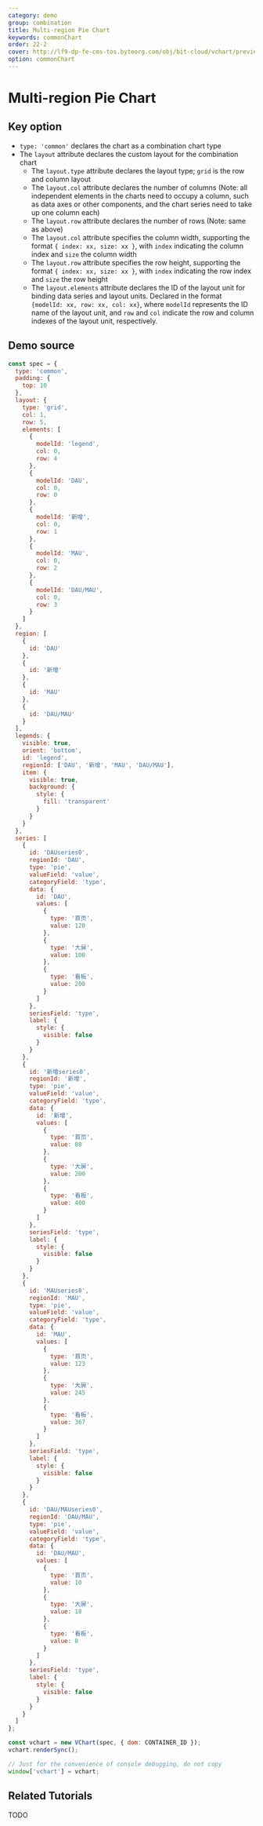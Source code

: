 ```yaml
---
category: demo
group: combination
title: Multi-region Pie Chart
keywords: commonChart
order: 22-2
cover: http://lf9-dp-fe-cms-tos.byteorg.com/obj/bit-cloud/vchart/preview/combination/col-pie.png
option: commonChart
---
```


# Multi-region Pie Chart

## Key option

- `type: 'common'` declares the chart as a combination chart type
- The `layout` attribute declares the custom layout for the combination chart
  - The `layout.type` attribute declares the layout type; `grid` is the row and column layout
  - The `layout.col` attribute declares the number of columns (Note: all independent elements in the charts need to occupy a column, such as data axes or other components, and the chart series need to take up one column each)
  - The `layout.row` attribute declares the number of rows (Note: same as above)
  - The `layout.col` attribute specifies the column width, supporting the format `{ index: xx, size: xx }`, with `index` indicating the column index and `size` the column width
  - The `layout.row` attribute specifies the row height, supporting the format `{ index: xx, size: xx }`, with `index` indicating the row index and `size` the row height
  - The `layout.elements` attribute declares the ID of the layout unit for binding data series and layout units. Declared in the format `{modelId: xx, row: xx, col: xx}`, where `modelId` represents the ID name of the layout unit, and `row` and `col` indicate the row and column indexes of the layout unit, respectively.

## Demo source

```javascript livedemo
const spec = {
  type: 'common',
  padding: {
    top: 10
  },
  layout: {
    type: 'grid',
    col: 1,
    row: 5,
    elements: [
      {
        modelId: 'legend',
        col: 0,
        row: 4
      },
      {
        modelId: 'DAU',
        col: 0,
        row: 0
      },
      {
        modelId: '新增',
        col: 0,
        row: 1
      },
      {
        modelId: 'MAU',
        col: 0,
        row: 2
      },
      {
        modelId: 'DAU/MAU',
        col: 0,
        row: 3
      }
    ]
  },
  region: [
    {
      id: 'DAU'
    },
    {
      id: '新增'
    },
    {
      id: 'MAU'
    },
    {
      id: 'DAU/MAU'
    }
  ],
  legends: {
    visible: true,
    orient: 'bottom',
    id: 'legend',
    regionId: ['DAU', '新增', 'MAU', 'DAU/MAU'],
    item: {
      visible: true,
      background: {
        style: {
          fill: 'transparent'
        }
      }
    }
  },
  series: [
    {
      id: 'DAUseries0',
      regionId: 'DAU',
      type: 'pie',
      valueField: 'value',
      categoryField: 'type',
      data: {
        id: 'DAU',
        values: [
          {
            type: '首页',
            value: 120
          },
          {
            type: '大屏',
            value: 100
          },
          {
            type: '看板',
            value: 200
          }
        ]
      },
      seriesField: 'type',
      label: {
        style: {
          visible: false
        }
      }
    },
    {
      id: '新增series0',
      regionId: '新增',
      type: 'pie',
      valueField: 'value',
      categoryField: 'type',
      data: {
        id: '新增',
        values: [
          {
            type: '首页',
            value: 80
          },
          {
            type: '大屏',
            value: 200
          },
          {
            type: '看板',
            value: 400
          }
        ]
      },
      seriesField: 'type',
      label: {
        style: {
          visible: false
        }
      }
    },
    {
      id: 'MAUseries0',
      regionId: 'MAU',
      type: 'pie',
      valueField: 'value',
      categoryField: 'type',
      data: {
        id: 'MAU',
        values: [
          {
            type: '首页',
            value: 123
          },
          {
            type: '大屏',
            value: 245
          },
          {
            type: '看板',
            value: 367
          }
        ]
      },
      seriesField: 'type',
      label: {
        style: {
          visible: false
        }
      }
    },
    {
      id: 'DAU/MAUseries0',
      regionId: 'DAU/MAU',
      type: 'pie',
      valueField: 'value',
      categoryField: 'type',
      data: {
        id: 'DAU/MAU',
        values: [
          {
            type: '首页',
            value: 10
          },
          {
            type: '大屏',
            value: 18
          },
          {
            type: '看板',
            value: 8
          }
        ]
      },
      seriesField: 'type',
      label: {
        style: {
          visible: false
        }
      }
    }
  ]
};

const vchart = new VChart(spec, { dom: CONTAINER_ID });
vchart.renderSync();

// Just for the convenience of console debugging, do not copy
window['vchart'] = vchart;
```

## Related Tutorials

TODO
